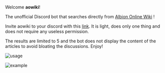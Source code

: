 Welcome **aowiki**!

The unofficial Discord bot that searches directly from [Albion Online Wiki](https://wiki.albiononline.com/wiki/Albion_Online_Wiki) !

Invite aowiki to your discord with this [link](https://discord.com/api/oauth2/authorize?client_id=728274244261249138&permissions=67584&scope=bot).
It is light, does only one thing and does not require any useless permission.

The results are limited to 5 and the bot does not display the content of the articles to avoid bloating the discussions. Enjoy!

![usage](https://i.imgur.com/hGlAAt8.png)

![example](https://i.imgur.com/pAnV4t2.png)
